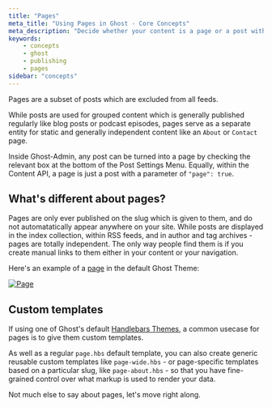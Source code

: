 ```yaml
---
title: "Pages"
meta_title: "Using Pages in Ghost - Core Concepts"
meta_description: "Decide whether your content is a page or a post with one click - Learn more about static content with Ghost!"
keywords:
    - concepts
    - ghost
    - publishing
    - pages
sidebar: "concepts"
---
```


Pages are a subset of posts which are excluded from all feeds.

While posts are used for grouped content which is generally published regularly like blog posts or podcast episodes, pages serve as a separate entity for static and generally independent content like an `About` or `Contact` page.

Inside Ghost-Admin, any post can be turned into a page by checking the relevant box at the bottom of the Post Settings Menu. Equally, within the Content API, a page is just a post with a parameter of `"page": true`.


## What's different about pages?

Pages are only ever published on the slug which is given to them, and do not automatatically appear anywhere on your site. While posts are displayed in the index collection, within RSS feeds, and in author and tag archives - pages are totally independent. The only way people find them is if you create manual links to them either in your content or your navigation.

Here's an example of a [page](https://demo.ghost.io/about/) in the default Ghost Theme:

[![Page](../images/concepts/page.jpg)](https://demo.ghost.io/about/)


## Custom templates

If using one of Ghost's default [Handlebars Themes](/api/handlebars-themes/), a common usecase for pages is to give them custom templates.

As well as a regular `page.hbs` default template, you can also create generic reusable custom templates like `page-wide.hbs` - or page-specific templates based on a particular slug, like `page-about.hbs` - so that you have fine-grained control over what markup is used to render your data.

Not much else to say about pages, let's move right along.
